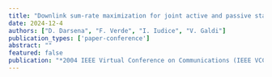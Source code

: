```yaml
---
title: "Downlink sum-rate maximization for joint active and passive stacked intelligent metasurfaces"
date: 2024-12-4
authors: ["D. Darsena", "F. Verde", "I. Iudice", "V. Galdi"]
publication_types: ['paper-conference']
abstract: ""
featured: false
publication: "*2004 IEEE Virtual Conference on Communications (IEEE VCC)*"
---
```


